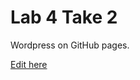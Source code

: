 # Lab 4 Take 2

Wordpress on GitHub pages.

[Edit here](https://diy-pwa.dev/~/gh/umar2740/UX221Lab4Take2)
